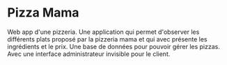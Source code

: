 # Pizza Mama

Web app d'une pizzeria. Une application qui permet d'observer les différents plats proposé par la pizzeria mama et qui avec présente les ingrédients et le prix. Une base de données pour pouvoir gérer les pizzas. Avec une interface administrateur invisible pour le client.
